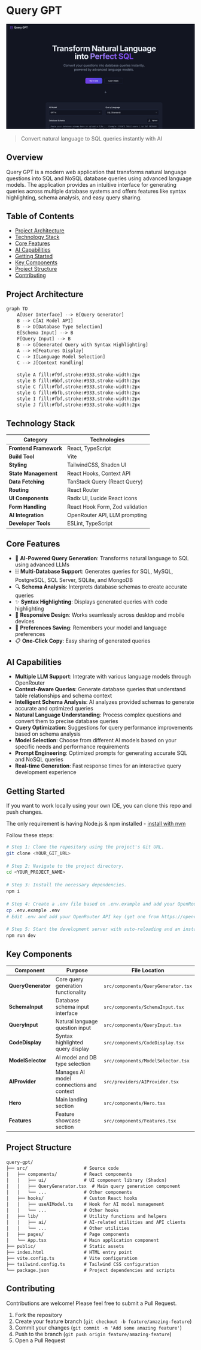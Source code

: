 # Query GPT

![Query GPT](public/query-gpt.png)

> Convert natural language to SQL queries instantly with AI

## Overview

Query GPT is a modern web application that transforms natural language questions into SQL and NoSQL database queries using advanced language models. The application provides an intuitive interface for generating queries across multiple database systems and offers features like syntax highlighting, schema analysis, and easy query sharing.

## Table of Contents

- [Project Architecture](#project-architecture)
- [Technology Stack](#technology-stack)
- [Core Features](#core-features)
- [AI Capabilities](#ai-capabilities)
- [Getting Started](#getting-started)
- [Key Components](#key-components)
- [Project Structure](#project-structure)
- [Contributing](#contributing)

## Project Architecture

```mermaid
graph TD
    A[User Interface] --> B[Query Generator]
    B --> C[AI Model API]
    B --> D[Database Type Selection]
    E[Schema Input] --> B
    F[Query Input] --> B
    B --> G[Generated Query with Syntax Highlighting]
    A --> H[Features Display]
    C --> I[Language Model Selection]
    C --> J[Context Handling]
    
    style A fill:#f9f,stroke:#333,stroke-width:2px
    style B fill:#bbf,stroke:#333,stroke-width:2px
    style C fill:#fbf,stroke:#333,stroke-width:2px
    style G fill:#bfb,stroke:#333,stroke-width:2px
    style I fill:#fbf,stroke:#333,stroke-width:2px
    style J fill:#fbf,stroke:#333,stroke-width:2px
```

## Technology Stack

| Category | Technologies |
|----------|--------------|
| **Frontend Framework** | React, TypeScript |
| **Build Tool** | Vite |
| **Styling** | TailwindCSS, Shadcn UI |
| **State Management** | React Hooks, Context API |
| **Data Fetching** | TanStack Query (React Query) |
| **Routing** | React Router |
| **UI Components** | Radix UI, Lucide React icons |
| **Form Handling** | React Hook Form, Zod validation |
| **AI Integration** | OpenRouter API, LLM prompting |
| **Developer Tools** | ESLint, TypeScript |

## Core Features

- 🤖 **AI-Powered Query Generation**: Transforms natural language to SQL using advanced LLMs
- 🗄️ **Multi-Database Support**: Generates queries for SQL, MySQL, PostgreSQL, SQL Server, SQLite, and MongoDB
- 🔍 **Schema Analysis**: Interprets database schemas to create accurate queries
- ✨ **Syntax Highlighting**: Displays generated queries with code highlighting
- 📱 **Responsive Design**: Works seamlessly across desktop and mobile devices
- 🔄 **Preferences Saving**: Remembers your model and language preferences
- 📋 **One-Click Copy**: Easy sharing of generated queries

## AI Capabilities

- **Multiple LLM Support**: Integrate with various language models through OpenRouter
- **Context-Aware Queries**: Generate database queries that understand table relationships and schema context
- **Intelligent Schema Analysis**: AI analyzes provided schemas to generate accurate and optimized queries
- **Natural Language Understanding**: Process complex questions and convert them to precise database queries
- **Query Optimization**: Suggestions for query performance improvements based on schema analysis
- **Model Selection**: Choose from different AI models based on your specific needs and performance requirements
- **Prompt Engineering**: Optimized prompts for generating accurate SQL and NoSQL queries
- **Real-time Generation**: Fast response times for an interactive query development experience

## Getting Started

If you want to work locally using your own IDE, you can clone this repo and push changes.

The only requirement is having Node.js & npm installed - [install with nvm](https://github.com/nvm-sh/nvm#installing-and-updating)

Follow these steps:

```sh
# Step 1: Clone the repository using the project's Git URL.
git clone <YOUR_GIT_URL>

# Step 2: Navigate to the project directory.
cd <YOUR_PROJECT_NAME>

# Step 3: Install the necessary dependencies.
npm i

# Step 4: Create a .env file based on .env.example and add your OpenRouter API key.
cp .env.example .env
# Edit .env and add your OpenRouter API key (get one from https://openrouter.ai/keys)

# Step 5: Start the development server with auto-reloading and an instant preview.
npm run dev
```

## Key Components

| Component | Purpose | File Location |
|-----------|---------|---------------|
| **QueryGenerator** | Core query generation functionality | `src/components/QueryGenerator.tsx` |
| **SchemaInput** | Database schema input interface | `src/components/SchemaInput.tsx` |
| **QueryInput** | Natural language question input | `src/components/QueryInput.tsx` |
| **CodeDisplay** | Syntax highlighted query display | `src/components/CodeDisplay.tsx` |
| **ModelSelector** | AI model and DB type selection | `src/components/ModelSelector.tsx` |
| **AIProvider** | Manages AI model connections and context | `src/providers/AIProvider.tsx` |
| **Hero** | Main landing section | `src/components/Hero.tsx` |
| **Features** | Feature showcase section | `src/components/Features.tsx` |

## Project Structure

```
query-gpt/
├── src/                     # Source code
│   ├── components/          # React components
│   │   ├── ui/              # UI component library (Shadcn)
│   │   ├── QueryGenerator.tsx  # Main query generation component
│   │   └── ...              # Other components
│   ├── hooks/               # Custom React hooks
│   │   ├── useAIModel.ts    # Hook for AI model management
│   │   └── ...              # Other hooks
│   ├── lib/                 # Utility functions and helpers
│   │   ├── ai/              # AI-related utilities and API clients
│   │   └── ...              # Other utilities
│   ├── pages/               # Page components
│   └── App.tsx              # Main application component
├── public/                  # Static assets
├── index.html               # HTML entry point
├── vite.config.ts           # Vite configuration
├── tailwind.config.ts       # Tailwind CSS configuration
└── package.json             # Project dependencies and scripts
```

## Contributing

Contributions are welcome! Please feel free to submit a Pull Request.

1. Fork the repository
2. Create your feature branch (`git checkout -b feature/amazing-feature`)
3. Commit your changes (`git commit -m 'Add some amazing feature'`)
4. Push to the branch (`git push origin feature/amazing-feature`)
5. Open a Pull Request